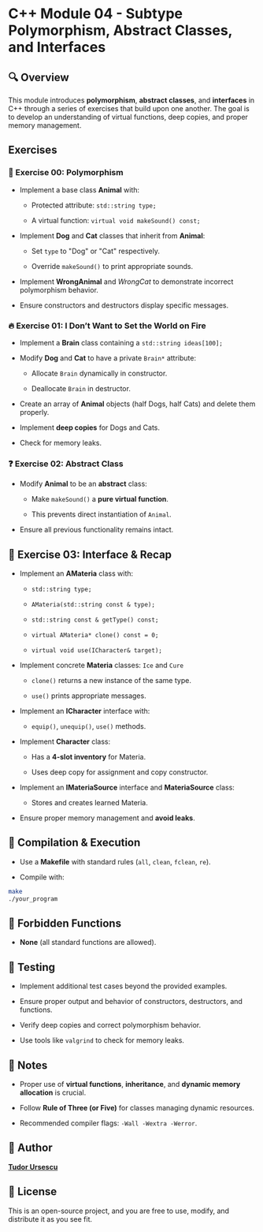 # C++ Module 04 - Subtype Polymorphism, Abstract Classes, and Interfaces

## 🔍 Overview
This module introduces **polymorphism**, **abstract classes**, and **interfaces** in C++ through a series of exercises that build upon one another. The goal is to develop an understanding of virtual functions, deep copies, and proper memory management.

## Exercises
### 🦠 Exercise 00: Polymorphism

- Implement a base class **Animal** with:

    - Protected attribute: `std::string type;`

    - A virtual function: `virtual void makeSound() const;`

- Implement **Dog** and **Cat** classes that inherit from **Animal**:

    - Set `type` to "Dog" or "Cat" respectively.

    - Override `makeSound()` to print appropriate sounds.

- Implement **WrongAnimal** and *WrongCat* to demonstrate incorrect polymorphism behavior.

- Ensure constructors and destructors display specific messages.

### 🔥 Exercise 01: I Don’t Want to Set the World on Fire

- Implement a **Brain** class containing a `std::string ideas[100];`

- Modify **Dog** and **Cat** to have a private `Brain*` attribute:

    - Allocate `Brain` dynamically in constructor.

    - Deallocate `Brain` in destructor.

- Create an array of **Animal** objects (half Dogs, half Cats) and delete them properly.

- Implement **deep copies** for Dogs and Cats.

- Check for memory leaks.

### ❓ Exercise 02: Abstract Class

- Modify **Animal** to be an **abstract** class:

    - Make `makeSound()` a **pure virtual function**.

    - This prevents direct instantiation of `Animal`.

- Ensure all previous functionality remains intact.

## 🔄 Exercise 03: Interface & Recap

- Implement an **AMateria** class with:

    - `std::string type;`

    - `AMateria(std::string const & type);`

    - `std::string const & getType() const;`

    - `virtual AMateria* clone() const = 0;`

    - `virtual void use(ICharacter& target);`

- Implement concrete **Materia** classes: `Ice` and `Cure`

    - `clone()` returns a new instance of the same type.

    - `use()` prints appropriate messages.

- Implement an **ICharacter** interface with:

    - `equip()`, `unequip()`, `use()` methods.

- Implement **Character** class:

    - Has a **4-slot inventory** for Materia.

    - Uses deep copy for assignment and copy constructor.

- Implement an **IMateriaSource** interface and **MateriaSource** class:

    - Stores and creates learned Materia.

- Ensure proper memory management and **avoid leaks**.

## 🔧  Compilation & Execution

- Use a **Makefile** with standard rules (`all`, `clean`, `fclean`, `re`).

- Compile with:
```sh
make
./your_program
```
## 🚫 Forbidden Functions

- **None** (all standard functions are allowed).

## 📐 Testing

- Implement additional test cases beyond the provided examples.

- Ensure proper output and behavior of constructors, destructors, and functions.

- Verify deep copies and correct polymorphism behavior.

- Use tools like `valgrind` to check for memory leaks.

## 📝 Notes

- Proper use of **virtual functions**, **inheritance**, and **dynamic memory allocation** is crucial.

- Follow **Rule of Three (or Five)** for classes managing dynamic resources.

- Recommended compiler flags: `-Wall -Wextra -Werror`.
## 👥 Author
[**Tudor Ursescu**](https://github.com/Tudor-Ursescu)
## 📜 License
This is an open-source project, and you are free to use, modify, and distribute it as you see fit.